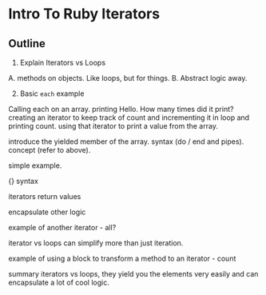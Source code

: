 # Intro To Ruby Iterators

## Outline

1. Explain Iterators vs Loops

  A. methods on objects. Like loops, but for things.
  B. Abstract logic away.

2. Basic `each` example

Calling each on an array. printing Hello. How many times did it print?
creating an iterator to keep track of count and incrementing it in loop and printing count.
using that iterator to print a value from the array.

introduce the yielded member of the array. syntax (do / end and pipes). concept (refer to above).

simple example.

{} syntax

iterators return values

encapsulate other logic

example of another iterator - all?

iterator vs loops can simplify more than just iteration.

example of using a block to transform a method to an iterator - count

summary iterators vs loops, they yield you the elements very easily and can encapsulate a lot of cool logic.